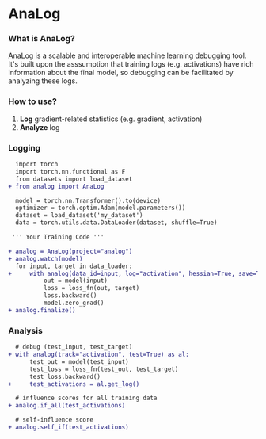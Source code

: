 # AnaLog

### What is AnaLog?
AnaLog is a scalable and interoperable machine learning debugging tool. It's built upon the asssumption that training logs (e.g. activations) have rich information about the final model, so debugging can be facilitated by analyzing these logs.

### How to use?
1. **Log** gradient-related statistics (e.g. gradient, activation)
2. **Analyze** log

### Logging
```diff
  import torch
  import torch.nn.functional as F
  from datasets import load_dataset
+ from analog import AnaLog

  model = torch.nn.Transformer().to(device)
  optimizer = torch.optim.Adam(model.parameters())
  dataset = load_dataset('my_dataset')
  data = torch.utils.data.DataLoader(dataset, shuffle=True)

 ''' Your Training Code '''

+ analog = AnaLog(project="analog")
+ analog.watch(model)
  for input, target in data_loader:
+     with analog(data_id=input, log="activation", hessian=True, save=True):
          out = model(input)
          loss = loss_fn(out, target)
          loss.backward()
          model.zero_grad()
+ analog.finalize()
```

### Analysis
```diff
  # debug (test_input, test_target)
+ with analog(track="activation", test=True) as al:
      test_out = model(test_input)
      test_loss = loss_fn(test_out, test_target)
      test_loss.backward()
+     test_activations = al.get_log()

  # influence scores for all training data
+ analog.if_all(test_activations)

  # self-influence score
+ analog.self_if(test_activations)
```
